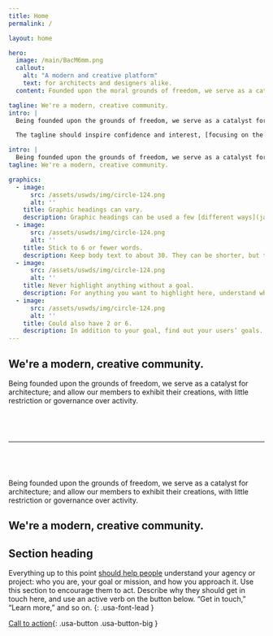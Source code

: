 ```yaml
---
title: Home
permalink: /

layout: home

hero:
  image: /main/BacM6mm.png
  callout:
    alt: "A modern and creative platform"
    text: for architects and designers alike.
  content: Founded upon the moral grounds of freedom, we serve as a catalyst for architecture; and allow our members to function with minimal governance.

tagline: We're a modern, creative community.
intro: |
  Being founded upon the grounds of freedom, we serve as a catalyst for architecture; and allow our members to exhibit their creations, with little restriction or governance over activity.

  The tagline should inspire confidence and interest, [focusing on the value](javascript:void(0);) that your overall approach offers to your audience. Use a heading typeface and keep your tagline to just a few words, and don’t confuse or mystify.

intro: |
  Being founded upon the grounds of freedom, we serve as a catalyst for architecture; and allow our members to exhibit their creations, with little restriction or governance over activity.
tagline: We're a modern, creative community.

graphics:
  - image:
      src: /assets/uswds/img/circle-124.png
      alt: ''
    title: Graphic headings can vary.
    description: Graphic headings can be used a few [different ways](javascript:void(0);), depending on what your landing page is for. Highlight your values, specific program areas, or results.
  - image:
      src: /assets/uswds/img/circle-124.png
      alt: ''
    title: Stick to 6 or fewer words.
    description: Keep body text to about 30. They can be shorter, but try to be somewhat balanced across all four. It creates a clean appearance with good spacing.
  - image:
      src: /assets/uswds/img/circle-124.png
      alt: ''
    title: Never highlight anything without a goal.
    description: For anything you want to highlight here, understand what your users know now, and what activity or impression you want from them after they see it.
  - image:
      src: /assets/uswds/img/circle-124.png
      alt: ''
    title: Could also have 2 or 6.
    description: In addition to your goal, find out your users’ goals. [What do they want to know](https://18f.gsa.gov/) or do that supports your mission? Use these headings to show those.
---
```


<section class="usa-grid usa-section" style="padding: 0;">
  <div class="usa-width-one-third">
    <h2>We're a modern, creative community.</h2>
  </div>
  <div class="usa-width-two-thirds">
    <p>Being founded upon the grounds of freedom, we serve as a catalyst for architecture; and allow our members to exhibit their creations, with little restriction or governance over activity.</p>
  </div>
</section>

<hr style="margin-top: 4.5rem; margin-bottom: 4.5rem;">

<section class="usa-grid usa-section" style="padding: 0;">
  <div class="usa-width-one-third">
    <p>Being founded upon the grounds of freedom, we serve as a catalyst for architecture; and allow our members to exhibit their creations, with little restriction or governance over activity.</p>
  </div>
  <div class="usa-width-two-thirds">
    <h2>We're a modern, creative community.</h2>
  </div>
</section>

## Section heading

Everything up to this point [should help people](javascript:void(0);) understand your agency or project: who you are, your goal or mission, and how you approach it. Use this section to encourage them to act. Describe why they should get in touch here, and use an active verb on the button below. “Get in touch,” “Learn more,” and so on.
{: .usa-font-lead }

[Call to action](#){: .usa-button .usa-button-big }
